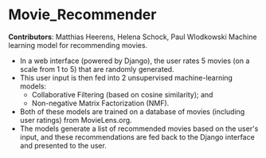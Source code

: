 # Movie_Recommender
**Contributors**:  Matthias Heerens, Helena Schock, Paul Wlodkowski
Machine learning model for recommending movies.
- In a web interface (powered by Django), the user rates 5 movies (on a scale from 1 to 5) that are randomly generated.
- This user input is then fed into 2 unsupervised machine-learning models:
  - Collaborative Filtering (based on cosine similarity); and
  - Non-negative Matrix Factorization (NMF).
- Both of these models are trained on a database of movies (including user ratings) from MovieLens.org.
- The models generate a list of recommended movies based on the user's input, and these recommendations are fed back to the Django interface and presented to the user.

